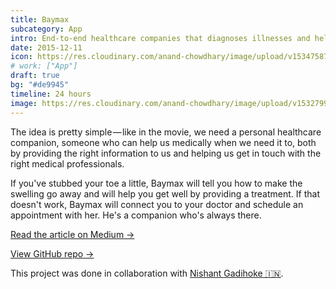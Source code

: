 ```yaml
---
title: Baymax
subcategory: App
intro: End-to-end healthcare companies that diagnoses illnesses and helps your recover, along with scheduling and appointments.
date: 2015-12-11
icon: https://res.cloudinary.com/anand-chowdhary/image/upload/v1534758790/projects/baymax/icon.png
# work: ["App"]
draft: true
bg: "#de9945"
timeline: 24 hours
image: https://res.cloudinary.com/anand-chowdhary/image/upload/v1532799271/portfolio/baymax_2x.png
---
```


The idea is pretty simple — like in the movie, we need a personal healthcare companion, someone who can help us medically when we need it to, both by providing the right information to us and helping us get in touch with the right medical professionals.

If you've stubbed your toe a little, Baymax will tell you how to make the swelling go away and will help you get well by providing a treatment. If that doesn't work, Baymax will connect you to your doctor and schedule an appointment with her. He's a companion who's always there.

[Read the article on Medium &rarr;](https://medium.com/@anandchowdhary/a-personal-healthcare-companion-who-lives-in-your-phone-1e946bd8553b)

[View GitHub repo &rarr;](https://github.com/AnandChowdhary/baymax)

<div class="three-images">
	<div><img alt="" src="https://res.cloudinary.com/anand-chowdhary/image/upload/v1534758790/projects/baymax/1.png"></div>
	<div><img alt="" src="https://res.cloudinary.com/anand-chowdhary/image/upload/v1534758791/projects/baymax/2.png"></div>
	<div><img alt="" src="https://res.cloudinary.com/anand-chowdhary/image/upload/v1534758790/projects/baymax/3.png"></div>
</div>

<footer>This project was done in collaboration with <a href="https://nishantgadihoke.com">Nishant Gadihoke 🇮🇳</a>.</footer>